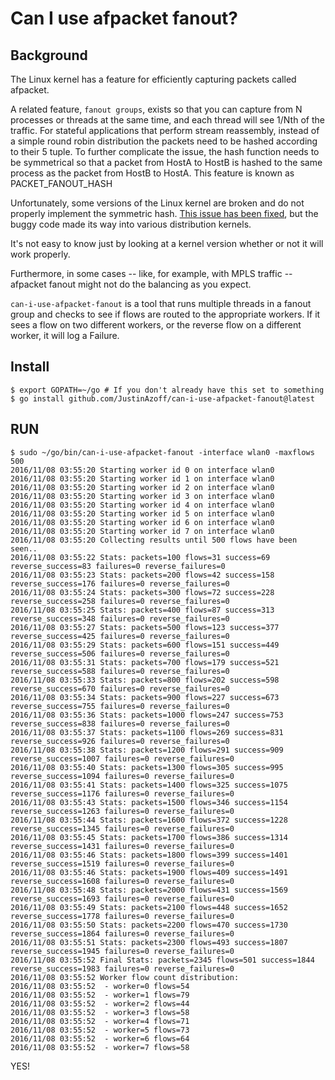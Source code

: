 # Can I use afpacket fanout?

## Background

The Linux kernel has a feature for efficiently capturing packets called afpacket.

A related feature,  `fanout groups`, exists so that you can capture from N processes or threads at the
same time, and each thread will see 1/Nth of the traffic.  For stateful
applications that perform stream reassembly, instead of a simple round robin distribution the packets need to
be hashed according to their 5 tuple.  To further complicate the issue, the hash function
needs to be symmetrical so that a packet from HostA to HostB is hashed to the
same process as the packet from HostB to HostA. This feature is known as PACKET\_FANOUT\_HASH

Unfortunately, some versions of the Linux kernel are broken and do not properly
implement the symmetric hash. [This issue has been
fixed](https://git.kernel.org/cgit/linux/kernel/git/davem/net-next.git/commit/?id=eb70db8756717b90c01ccc765fdefc4dd969fc74),
but the buggy code made its way into various distribution kernels.

It's not easy to know just by looking at a kernel version whether or not it
will work properly.

Furthermore, in some cases -- like, for example, with MPLS traffic -- afpacket fanout might not do the balancing
as you expect.

`can-i-use-afpacket-fanout` is a tool that runs multiple threads in a fanout group and checks to
see if flows are routed to the appropriate workers.  If it sees a flow
on two different workers, or the reverse flow on a different worker, it
will log a Failure.

## Install

    $ export GOPATH=~/go # If you don't already have this set to something
    $ go install github.com/JustinAzoff/can-i-use-afpacket-fanout@latest

## RUN

    $ sudo ~/go/bin/can-i-use-afpacket-fanout -interface wlan0 -maxflows 500
    2016/11/08 03:55:20 Starting worker id 0 on interface wlan0
    2016/11/08 03:55:20 Starting worker id 1 on interface wlan0
    2016/11/08 03:55:20 Starting worker id 2 on interface wlan0
    2016/11/08 03:55:20 Starting worker id 3 on interface wlan0
    2016/11/08 03:55:20 Starting worker id 4 on interface wlan0
    2016/11/08 03:55:20 Starting worker id 5 on interface wlan0
    2016/11/08 03:55:20 Starting worker id 6 on interface wlan0
    2016/11/08 03:55:20 Starting worker id 7 on interface wlan0
    2016/11/08 03:55:20 Collecting results until 500 flows have been seen..
    2016/11/08 03:55:22 Stats: packets=100 flows=31 success=69 reverse_success=83 failures=0 reverse_failures=0
    2016/11/08 03:55:23 Stats: packets=200 flows=42 success=158 reverse_success=176 failures=0 reverse_failures=0
    2016/11/08 03:55:24 Stats: packets=300 flows=72 success=228 reverse_success=258 failures=0 reverse_failures=0
    2016/11/08 03:55:25 Stats: packets=400 flows=87 success=313 reverse_success=348 failures=0 reverse_failures=0
    2016/11/08 03:55:27 Stats: packets=500 flows=123 success=377 reverse_success=425 failures=0 reverse_failures=0
    2016/11/08 03:55:29 Stats: packets=600 flows=151 success=449 reverse_success=506 failures=0 reverse_failures=0
    2016/11/08 03:55:31 Stats: packets=700 flows=179 success=521 reverse_success=588 failures=0 reverse_failures=0
    2016/11/08 03:55:33 Stats: packets=800 flows=202 success=598 reverse_success=670 failures=0 reverse_failures=0
    2016/11/08 03:55:34 Stats: packets=900 flows=227 success=673 reverse_success=755 failures=0 reverse_failures=0
    2016/11/08 03:55:36 Stats: packets=1000 flows=247 success=753 reverse_success=838 failures=0 reverse_failures=0
    2016/11/08 03:55:37 Stats: packets=1100 flows=269 success=831 reverse_success=926 failures=0 reverse_failures=0
    2016/11/08 03:55:38 Stats: packets=1200 flows=291 success=909 reverse_success=1007 failures=0 reverse_failures=0
    2016/11/08 03:55:40 Stats: packets=1300 flows=305 success=995 reverse_success=1094 failures=0 reverse_failures=0
    2016/11/08 03:55:41 Stats: packets=1400 flows=325 success=1075 reverse_success=1176 failures=0 reverse_failures=0
    2016/11/08 03:55:43 Stats: packets=1500 flows=346 success=1154 reverse_success=1263 failures=0 reverse_failures=0
    2016/11/08 03:55:44 Stats: packets=1600 flows=372 success=1228 reverse_success=1345 failures=0 reverse_failures=0
    2016/11/08 03:55:45 Stats: packets=1700 flows=386 success=1314 reverse_success=1431 failures=0 reverse_failures=0
    2016/11/08 03:55:46 Stats: packets=1800 flows=399 success=1401 reverse_success=1519 failures=0 reverse_failures=0
    2016/11/08 03:55:46 Stats: packets=1900 flows=409 success=1491 reverse_success=1608 failures=0 reverse_failures=0
    2016/11/08 03:55:48 Stats: packets=2000 flows=431 success=1569 reverse_success=1693 failures=0 reverse_failures=0
    2016/11/08 03:55:49 Stats: packets=2100 flows=448 success=1652 reverse_success=1778 failures=0 reverse_failures=0
    2016/11/08 03:55:50 Stats: packets=2200 flows=470 success=1730 reverse_success=1864 failures=0 reverse_failures=0
    2016/11/08 03:55:51 Stats: packets=2300 flows=493 success=1807 reverse_success=1945 failures=0 reverse_failures=0
    2016/11/08 03:55:52 Final Stats: packets=2345 flows=501 success=1844 reverse_success=1983 failures=0 reverse_failures=0
    2016/11/08 03:55:52 Worker flow count distribution:
    2016/11/08 03:55:52  - worker=0 flows=54
    2016/11/08 03:55:52  - worker=1 flows=79
    2016/11/08 03:55:52  - worker=2 flows=44
    2016/11/08 03:55:52  - worker=3 flows=58
    2016/11/08 03:55:52  - worker=4 flows=71
    2016/11/08 03:55:52  - worker=5 flows=73
    2016/11/08 03:55:52  - worker=6 flows=64
    2016/11/08 03:55:52  - worker=7 flows=58


YES!
